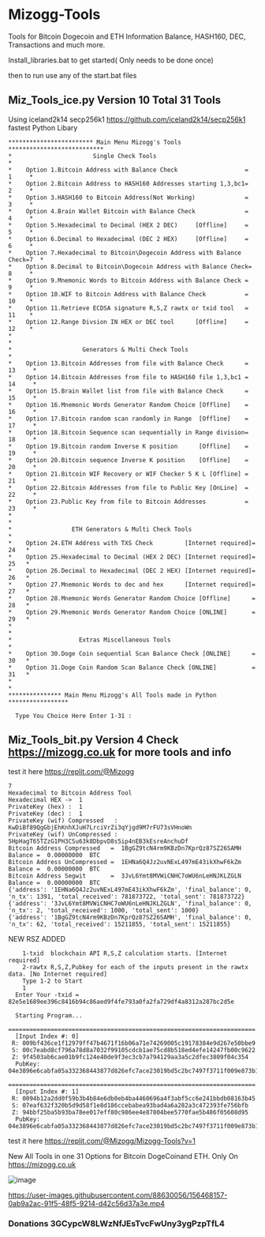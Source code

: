 # Mizogg-Tools
Tools for Bitcoin Dogecoin and ETH Information Balance, HASH160, DEC, Transactions and much more.

Install_libraries.bat to get started( Only needs to be done once)

then to run use any of the start.bat files

## Miz_Tools_ice.py Version 10 Total 31 Tools

Using iceland2k14 secp256k1 https://github.com/iceland2k14/secp256k1  fastest Python Libary

    ************************ Main Menu Mizogg's Tools ***************************
    *                       Single Check Tools                                  *
    *    Option 1.Bitcoin Address with Balance Check                   =  1     *
    *    Option 2.Bitcoin Address to HASH160 Addresses starting 1,3,bc1=  2     *
    *    Option 3.HASH160 to Bitcoin Address(Not Working)              =  3     *
    *    Option 4.Brain Wallet Bitcoin with Balance Check              =  4     *
    *    Option 5.Hexadecimal to Decimal (HEX 2 DEC)     [Offline]     =  5     *
    *    Option 6.Decimal to Hexadecimal (DEC 2 HEX)     [Offline]     =  6     *
    *    Option 7.Hexadecimal to Bitcoin\Dogecoin Address with Balance Check=7  *
    *    Option 8.Decimal to Bitcoin\Dogecoin Address with Balance Check= 8     *
    *    Option 9.Mnemonic Words to Bitcoin Address with Balance Check =  9     *
    *    Option 10.WIF to Bitcoin Address with Balance Check           =  10    *
    *    Option 11.Retrieve ECDSA signature R,S,Z rawtx or txid tool   =  11    *
    *    Option 12.Range Divsion IN HEX or DEC tool      [Offline]     =  12    *
    *                                                                           *
    *                    Generators & Multi Check Tools                         *
    *    Option 13.Bitcoin Addresses from file with Balance Check      = 13     *
    *    Option 14.Bitcoin Addresses from file to HASH160 file 1,3,bc1 = 14     *
    *    Option 15.Brain Wallet list from file with Balance Check      = 15     *
    *    Option 16.Mnemonic Words Generator Random Choice [Offline]    = 16     *
    *    Option 17.Bitcoin random scan randomly in Range  [Offline]    = 17     *
    *    Option 18.Bitcoin Sequence scan sequentially in Range division= 18     *
    *    Option 19.Bitcoin random Inverse K position      [Offline]    = 19     *
    *    Option 20.Bitcoin sequence Inverse K position    [Offline]    = 20     *
    *    Option 21.Bitcoin WIF Recovery or WIF Checker 5 K L [Offline] = 21     *
    *    Option 22.Bitcoin Addresses from file to Public Key [OnLine]  = 22     *
    *    Option 23.Public Key from file to Bitcoin Addresses           = 23     *
    *                                                                           *
    *                 ETH Generators & Multi Check Tools                        *
    *    Option 24.ETH Address with TXS Check         [Internet required]= 24   *
    *    Option 25.Hexadecimal to Decimal (HEX 2 DEC) [Internet required]= 25   *
    *    Option 26.Decimal to Hexadecimal (DEC 2 HEX) [Internet required]= 26   *
    *    Option 27.Mnemonic Words to dec and hex      [Internet required]= 27   *
    *    Option 28.Mnemonic Words Generator Random Choice [Offline]      = 28   *
    *    Option 29.Mnemonic Words Generator Random Choice [ONLINE]       = 29   *
    *                                                                           *
    *                   Extras Miscellaneous Tools                              *
    *    Option 30.Doge Coin sequential Scan Balance Check [ONLINE]      = 30   *
    *    Option 31.Doge Coin Random Scan Balance Check [ONLINE]          = 31   *
    *                                                                           *
    *************** Main Menu Mizogg's All Tools made in Python *****************

      Type You Choice Here Enter 1-31 : 
     
## Miz_Tools_bit.py Version 4  Check https://mizogg.co.uk for more tools and info

test it here https://replit.com/@Mizogg

    7
    Hexadecimal to Bitcoin Address Tool
    Hexadecimal HEX ->  1
    PrivateKey (hex) :  1
    PrivateKey (dec) :  1
    PrivateKey (wif) Compressed   :  KwDiBf89QgGbjEhKnhXJuH7LrciVrZi3qYjgd9M7rFU73sVHnoWn
    PrivateKey (wif) UnCompressed :  5HpHagT65TZzG1PH3CSu63k8DbpvD8s5ip4nEB3kEsreAnchuDf
    Bitcoin Address Compressed   =  1BgGZ9tcN4rm9KBzDn7KprQz87SZ26SAMH     Balance =  0.00000000  BTC
    Bitcoin Address UnCompressed =  1EHNa6Q4Jz2uvNExL497mE43ikXhwF6kZm     Balance =  0.00000000  BTC
    Bitcoin Address Segwit       =  3JvL6Ymt8MVWiCNHC7oWU6nLeHNJKLZGLN     Balance =  0.00000000  BTC
    {'address': '1EHNa6Q4Jz2uvNExL497mE43ikXhwF6kZm', 'final_balance': 0, 'n_tx': 1391, 'total_received': 781873722, 'total_sent': 781873722}
    {'address': '3JvL6Ymt8MVWiCNHC7oWU6nLeHNJKLZGLN', 'final_balance': 0, 'n_tx': 2, 'total_received': 1000, 'total_sent': 1000}
    {'address': '1BgGZ9tcN4rm9KBzDn7KprQz87SZ26SAMH', 'final_balance': 0, 'n_tx': 62, 'total_received': 15211855, 'total_sent': 15211855}
    
NEW RSZ ADDED

        1-txid  blockchain API R,S,Z calculation starts. [Internet required]
        2-rawtx R,S,Z,Pubkey for each of the inputs present in the rawtx data. [No Internet required]
        Type 1-2 to Start
        1
      Enter Your -txid = 82e5e1689ee396c8416b94c86aed9f4fe793a0fa2fa729df4a8312a287bc2d5e

      Starting Program...
      ======================================================================
      [Input Index #: 0]
     R: 009bf436ce1f12979ff47b4671f16b06a71e74269005c19178384e9d267e50bbe9
     S: 00c7eabd8cf796a78d8a7032f99105cdcb1ae75cd8b518ed4efe14247fb00c9622
     Z: 9f4503ab6cae01b9fc124e40de9f3ec3cb7a794129aa3a5c2dfec3809f04c354
      PubKey: 04e3896e6cabfa05a332368443877d826efc7ace23019bd5c2bc7497f3711f009e873b1fcc03222f118a6ff696efa9ec9bb3678447aae159491c75468dcc245a6c
      ======================================================================
      [Input Index #: 1]
     R: 0094b12a2dd0f59b3b4b84e6db0eb4ba4460696a4f3abf5cc6e241bbdb08163b45
     S: 07eaf632f320b5d9d58f1e8d186ccebabea93bad4a6a282a3c472393fe756bfb
     Z: 94bbf25ba5b93ba78ee017eff80c986ee4e87804bee5770fae5b486f05608d95
      PubKey: 04e3896e6cabfa05a332368443877d826efc7ace23019bd5c2bc7497f3711f009e873b1fcc03222f118a6ff696efa9ec9bb3678447aae159491c75468dcc245a6c

test it here https://replit.com/@Mizogg/Mizogg-Tools?v=1

New All Tools in one 31 Options for Bitcoin DogeCoinand ETH. Only On https://mizogg.co.uk

![image](https://user-images.githubusercontent.com/88630056/156468112-201daba9-dc05-4179-9286-8f5996e5f19b.png)

https://user-images.githubusercontent.com/88630056/156468157-0ab9a2ac-91f5-48f5-9214-d42c56d37a3e.mp4

### Donations 3GCypcW8LWzNfJEsTvcFwUny3ygPzpTfL4
